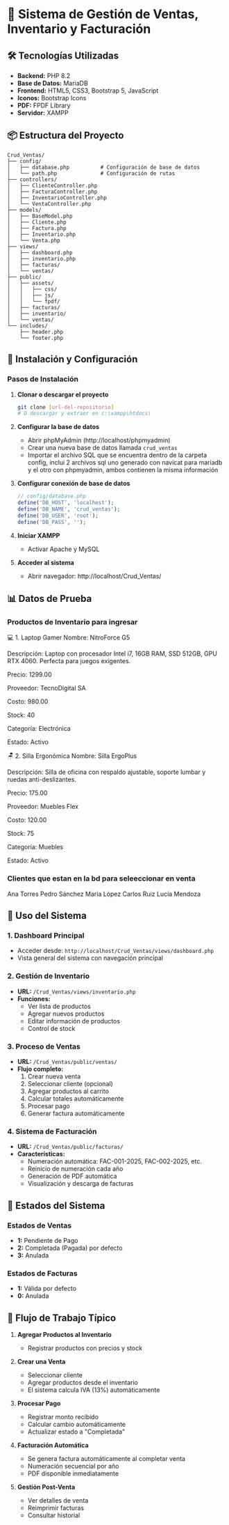 # 🛒 Sistema de Gestión de Ventas, Inventario y Facturación

## 🛠️ Tecnologías Utilizadas

- **Backend:** PHP 8.2
- **Base de Datos:** MariaDB
- **Frontend:** HTML5, CSS3, Bootstrap 5, JavaScript
- **Iconos:** Bootstrap Icons
- **PDF:** FPDF Library
- **Servidor:** XAMPP

## 📦 Estructura del Proyecto

```
Crud_Ventas/
├── config/
│   ├── database.php          # Configuración de base de datos
│   └── path.php              # Configuración de rutas
├── controllers/
│   ├── ClienteController.php
│   ├── FacturaController.php
│   ├── InventarioController.php
│   └── VentaController.php
├── models/
│   ├── BaseModel.php
│   ├── Cliente.php
│   ├── Factura.php
│   ├── Inventario.php
│   └── Venta.php
├── views/
│   ├── dashboard.php
│   ├── inventario.php
│   ├── facturas/
│   └── ventas/
├── public/
│   ├── assets/
│   │   ├── css/
│   │   ├── js/
│   │   └── fpdf/
│   ├── facturas/
│   ├── inventario/
│   └── ventas/
└── includes/
    ├── header.php
    └── footer.php
```

## 🚀 Instalación y Configuración

### Pasos de Instalación

1. **Clonar o descargar el proyecto**
   ```bash
   git clone [url-del-repositorio]
   # O descargar y extraer en c:\xampp\htdocs\
   ```

2. **Configurar la base de datos**
   - Abrir phpMyAdmin (http://localhost/phpmyadmin)
   - Crear una nueva base de datos llamada `crud_ventas`
   - Importar el archivo SQL que se encuentra dentro de la carpeta config, inclui 2 archivos sql uno generado con navicat para mariadb y el otro con phpmyadmin, ambos contienen la misma información

3. **Configurar conexión de base de datos**
   ```php
   // config/database.php
   define('DB_HOST', 'localhost');
   define('DB_NAME', 'crud_ventas');
   define('DB_USER', 'root');
   define('DB_PASS', '');
   ```

4. **Iniciar XAMPP**
   - Activar Apache y MySQL

5. **Acceder al sistema**
   - Abrir navegador: http://localhost/Crud_Ventas/


## 📊 Datos de Prueba


### Productos de Inventario para ingresar

💻 1. Laptop Gamer
Nombre: NitroForce G5

Descripción: Laptop con procesador Intel i7, 16GB RAM, SSD 512GB, GPU RTX 4060. Perfecta para juegos exigentes.

Precio: 1299.00

Proveedor: TecnoDigital SA

Costo: 980.00

Stock: 40

Categoría: Electrónica

Estado: Activo

🪑 2. Silla Ergonómica
Nombre: Silla ErgoPlus

Descripción: Silla de oficina con respaldo ajustable, soporte lumbar y ruedas anti-deslizantes.

Precio: 175.00

Proveedor: Muebles Flex

Costo: 120.00

Stock: 75

Categoría: Muebles

Estado: Activo

### Clientes que estan en la bd para seleeccionar en venta

Ana Torres
Pedro Sánchez
María López
Carlos Ruiz
Lucía Mendoza



## 🔧 Uso del Sistema

### 1. Dashboard Principal
- Acceder desde: `http://localhost/Crud_Ventas/views/dashboard.php`
- Vista general del sistema con navegación principal

### 2. Gestión de Inventario
- **URL:** `/Crud_Ventas/views/inventario.php`
- **Funciones:**
  - Ver lista de productos
  - Agregar nuevos productos
  - Editar información de productos
  - Control de stock

### 3. Proceso de Ventas
- **URL:** `/Crud_Ventas/public/ventas/`
- **Flujo completo:**
  1. Crear nueva venta
  2. Seleccionar cliente (opcional)
  3. Agregar productos al carrito
  4. Calcular totales automáticamente
  5. Procesar pago
  6. Generar factura automáticamente

### 4. Sistema de Facturación
- **URL:** `/Crud_Ventas/public/facturas/`
- **Características:**
  - Numeración automática: FAC-001-2025, FAC-002-2025, etc.
  - Reinicio de numeración cada año
  - Generación de PDF automática
  - Visualización y descarga de facturas

## 📄 Estados del Sistema

### Estados de Ventas
- **1:** Pendiente de Pago
- **2:** Completada (Pagada) por defecto
- **3:** Anulada

### Estados de Facturas
- **1:** Válida por defecto
- **0:** Anulada

## 🎯 Flujo de Trabajo Típico

1. **Agregar Productos al Inventario**
   - Registrar productos con precios y stock

2. **Crear una Venta**
   - Seleccionar cliente
   - Agregar productos desde el inventario
   - El sistema calcula IVA (13%) automáticamente

3. **Procesar Pago**
   - Registrar monto recibido
   - Calcular cambio automáticamente
   - Actualizar estado a "Completada"

4. **Facturación Automática**
   - Se genera factura automáticamente al completar venta
   - Numeración secuencial por año
   - PDF disponible inmediatamente

5. **Gestión Post-Venta**
   - Ver detalles de venta
   - Reimprimir facturas
   - Consultar historial

